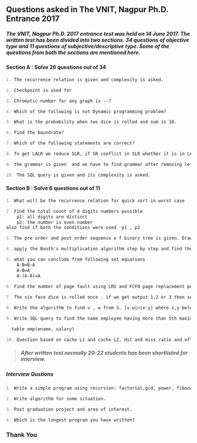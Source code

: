 ## Questions asked in The VNIT, Nagpur Ph.D. Entrance 2017

##### The VNIT, Nagpur Ph.D. 2017 entrance test was held on 14 June 2017. The written test  has been divided into two sections. 34 questions of objective type and 11 questions of subjective/descriptive type. Some of the questions from both the sections are mentioned here.

#### Section A : Solve 26 questions out of 34

```markdown
1. The recurrence relation is given and complexity is asked.

2. Checkpoint is used for

3. Chromatic number for any graph is --?

4. Which of the following is not Dynamic programming problem?

5. What is the probability when two dice is rolled and sum is 10.

6. Find the baundrate?

7. Which of the following statements are correct?

8. To get LALR we reduce SLR, if SR conflict in SLR whether it is in LALR?

9. the grammar is given  and we have to find grammar after removing left recession.

10. The SQL query is given and its complexity is asked.
```

#### Section B : Solve 6 questions out of 11

```markdown
1. What will be the recurrence relation for quick sort in worst case

2. Find the total count of 4 digits numbers possible 
    p1: all digits are distinct
    p2: the number is even number
also find if both the conditions were used  p1 , p2

3. The pre order and post order sequence o f binary tree is given. Draw the binary tree.

4. apply the Booth's multiplication algorithm step by step and find the solution for given 2's complement representation  .

5. what you can conclude from following set equations
    A-B=B-A
    A-B=A
    A-(A-B)=A
    
6. Find the number of page fault using LRU and FCFO page replacement policy. Also tell which one is best. What happen if number of frames are increased by '1' in FCFO policy.

7. The six face dice is rolled once . if we get output 1,2 or 3 then second dice is rolled. What is the probability that sum is at least.

8. Write the algorithm to find v , w from S. |v-w|>|x-y| where x,y belongs to S.

9. Write SQL query to find the name employee having more than 5th maximum salary.

  table emp(ename, salary)

10. Question based on cache L1 and cache L2, Hit and miss ratio and effective access time.
```

> ##### _After written test normally 20-22 students has been shortlisted for interview._

##### Interview Qustions

```markdown
1. Write a simple program using recursion: factorial,gcd, power, fibonacci and string function without using library function.

2. Write algorithm for some situation.

3. Post graduation project and area of interest.

4. Which is the longest program you have written? 

```

### Thank You
